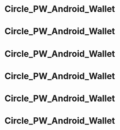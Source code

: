 # Circle_PW_Android_Wallet
# Circle_PW_Android_Wallet
# Circle_PW_Android_Wallet
# Circle_PW_Android_Wallet
# Circle_PW_Android_Wallet
# Circle_PW_Android_Wallet
